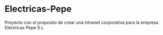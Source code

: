 # Electricas-Pepe
Proyecto con el proposito de crear una intranet corporativa para la empresa Eléctricas Pepe S.L
